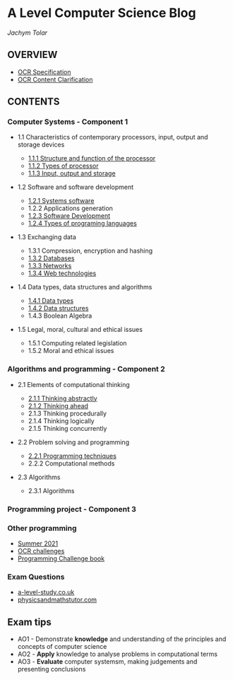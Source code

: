 # A Level Computer Science Blog
_Jachym Tolar_

## OVERVIEW
- [OCR Specification](https://github.com/JachymT/a-level-cs-blog/blob/main/ocr-a-level-specification-h446.pdf)
- [OCR Content Clarification](https://github.com/JachymT/a-level-cs-blog/blob/main/ocr-subject-content-clarification.pdf)

## CONTENTS
### Computer Systems - Component 1
- 1.1 Characteristics of contemporary processors, input, output and storage devices
  - [1.1.1 Structure and function of the processor](https://github.com/JachymT/a-level-cs-blog/tree/main/Computer%20Systems/1.1/1.1.1)
  - [1.1.2 Types of processor](https://github.com/JachymT/a-level-cs-blog/tree/main/Computer%20Systems/1.1/1.1.2)
  - [1.1.3 Input, output and storage](https://github.com/JachymT/a-level-cs-blog/tree/main/Computer%20Systems/1.1/1.1.3)

- 1.2 Software and software development
  - [1.2.1 Systems software](https://github.com/JachymT/a-level-cs-blog/tree/main/Computer%20Systems/1.2/1.2.1)
  - 1.2.2 Applications generation
  - [1.2.3 Software Development](https://github.com/JachymT/a-level-cs-blog/tree/main/Computer%20Systems/1.2/1.2.3)
  - [1.2.4 Types of programing languages](https://github.com/JachymT/a-level-cs-blog/tree/main/Computer%20Systems/1.2/1.2.4)

- 1.3 Exchanging data
  - 1.3.1 Compression, encryption and hashing
  - [1.3.2 Databases](https://github.com/JachymT/a-level-cs-blog/tree/main/Computer%20Systems/1.3/1.3.2)
  - [1.3.3 Networks](https://github.com/JachymT/a-level-cs-blog/tree/main/Computer%20Systems/1.3/1.3.3)
  - [1.3.4 Web technologies](https://github.com/JachymT/a-level-cs-blog/tree/main/Computer%20Systems/1.3/1.3.4)

- 1.4 Data types, data structures and algorithms
  - [1.4.1 Data types](https://github.com/JachymT/a-level-cs-blog/tree/main/Computer%20Systems/1.4/1.4.1)
  - [1.4.2 Data structures](https://github.com/JachymT/a-level-cs-blog/tree/main/Computer%20Systems/1.4/1.4.2)
  - 1.4.3 Boolean Algebra

- 1.5 Legal, moral, cultural and ethical issues
  - 1.5.1 Computing related legislation
  - 1.5.2 Moral and ethical issues

### Algorithms and programming - Component 2
- 2.1 Elements of computational thinking
  - [2.1.1 Thinking abstractly](https://github.com/JachymT/a-level-cs-blog/tree/main/Algorithms%20and%20programming/2.1/2.1.1)
  - [2.1.2 Thinking ahead](https://github.com/JachymT/a-level-cs-blog/tree/main/Algorithms%20and%20programming/2.1/2.1.2)
  - 2.1.3 Thinking procedurally
  - 2.1.4 Thinking logically
  - 2.1.5 Thinking concurrently

- 2.2 Problem solving and programming
  - [2.2.1 Programming techniques](https://github.com/JachymT/a-level-cs-blog/tree/main/Algorithms%20and%20programming/2.2/2.2.1)
  - 2.2.2 Computational methods

- 2.3 Algorithms
  - 2.3.1 Algorithms

### Programming project - Component 3

### Other programming
- [Summer 2021](https://github.com/JachymT/a-level-cs-blog/tree/main/Code/summer%20work%202021)
- [OCR challenges](https://github.com/JachymT/a-level-cs-blog/tree/main/Code/OCR%20challenges)
- [Programming Challenge book](https://github.com/JachymT/a-level-cs-blog/tree/main/Code/challengeBook)

### Exam Questions
- [a-level-study.co.uk](https://a-level-study.co.uk/computer-science/a-level-computer-science-past-papers/)
- [physicsandmathstutor.com](https://www.physicsandmathstutor.com/computer-science-revision/a-level-ocr/)

## Exam tips
- AO1 - Demonstrate **knowledge** and understanding of the principles and concepts of computer science
- AO2 - **Apply** knowledge to analyse problems in computational terms
- AO3 - **Evaluate** computer systemsm, making judgements and presenting conclusions
